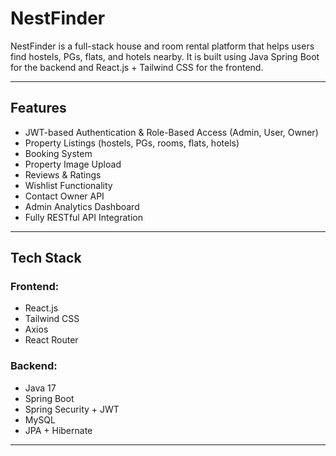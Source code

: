 #  NestFinder

NestFinder is a full-stack house and room rental platform that helps users find hostels, PGs, flats, and hotels nearby. It is built using Java Spring Boot for the backend and React.js + Tailwind CSS for the frontend.

---

##  Features

-  JWT-based Authentication & Role-Based Access (Admin, User, Owner)
-  Property Listings (hostels, PGs, rooms, flats, hotels)
-  Booking System
-  Property Image Upload
-  Reviews & Ratings
-  Wishlist Functionality
-  Contact Owner API
-  Admin Analytics Dashboard
-  Fully RESTful API Integration

---

##  Tech Stack

### Frontend:
- React.js
- Tailwind CSS
- Axios
- React Router

### Backend:
- Java 17
- Spring Boot
- Spring Security + JWT
- MySQL
- JPA + Hibernate
---
